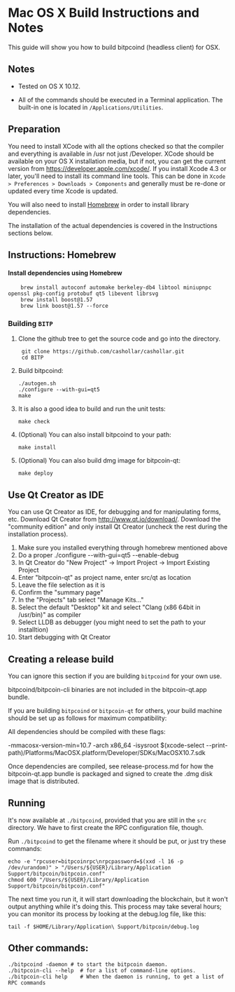 Mac OS X Build Instructions and Notes
====================================
This guide will show you how to build bitpcoind (headless client) for OSX.

Notes
-----

* Tested on OS X 10.12.

* All of the commands should be executed in a Terminal application. The
built-in one is located in `/Applications/Utilities`.

Preparation
-----------

You need to install XCode with all the options checked so that the compiler
and everything is available in /usr not just /Developer. XCode should be
available on your OS X installation media, but if not, you can get the
current version from https://developer.apple.com/xcode/. If you install
Xcode 4.3 or later, you'll need to install its command line tools. This can
be done in `Xcode > Preferences > Downloads > Components` and generally must
be re-done or updated every time Xcode is updated.

You will also need to install [Homebrew](http://brew.sh) in order to install library
dependencies.

The installation of the actual dependencies is covered in the Instructions
sections below.

Instructions: Homebrew
----------------------

#### Install dependencies using Homebrew

        brew install autoconf automake berkeley-db4 libtool miniupnpc openssl pkg-config protobuf qt5 libevent librsvg
        brew install boost@1.57
        brew link boost@1.57 --force

### Building `BITP`

1. Clone the github tree to get the source code and go into the directory.

        git clone https://github.com/cashollar/cashollar.git
        cd BITP

2.  Build bitpcoind:

        ./autogen.sh
        ./configure --with-gui=qt5
        make

3.  It is also a good idea to build and run the unit tests:

        make check

4.  (Optional) You can also install bitpcoind to your path:

        make install

5.  (Optional) You can also build dmg image for bitpcoin-qt:

        make deploy


Use Qt Creator as IDE
------------------------
You can use Qt Creator as IDE, for debugging and for manipulating forms, etc.
Download Qt Creator from http://www.qt.io/download/. Download the "community edition" and only install Qt Creator (uncheck the rest during the installation process).

1. Make sure you installed everything through homebrew mentioned above
2. Do a proper ./configure --with-gui=qt5 --enable-debug
3. In Qt Creator do "New Project" -> Import Project -> Import Existing Project
4. Enter "bitpcoin-qt" as project name, enter src/qt as location
5. Leave the file selection as it is
6. Confirm the "summary page"
7. In the "Projects" tab select "Manage Kits..."
8. Select the default "Desktop" kit and select "Clang (x86 64bit in /usr/bin)" as compiler
9. Select LLDB as debugger (you might need to set the path to your installtion)
10. Start debugging with Qt Creator

Creating a release build
------------------------
You can ignore this section if you are building `bitpcoind` for your own use.

bitpcoind/bitpcoin-cli binaries are not included in the bitpcoin-qt.app bundle.

If you are building `bitpcoind` or `bitpcoin-qt` for others, your build machine should be set up
as follows for maximum compatibility:

All dependencies should be compiled with these flags:

 -mmacosx-version-min=10.7
 -arch x86_64
 -isysroot $(xcode-select --print-path)/Platforms/MacOSX.platform/Developer/SDKs/MacOSX10.7.sdk

Once dependencies are compiled, see release-process.md for how the bitpcoin-qt.app
bundle is packaged and signed to create the .dmg disk image that is distributed.

Running
-------

It's now available at `./bitpcoind`, provided that you are still in the `src`
directory. We have to first create the RPC configuration file, though.

Run `./bitpcoind` to get the filename where it should be put, or just try these
commands:

    echo -e "rpcuser=bitpcoinrpc\nrpcpassword=$(xxd -l 16 -p /dev/urandom)" > "/Users/${USER}/Library/Application Support/bitpcoin/bitpcoin.conf"
    chmod 600 "/Users/${USER}/Library/Application Support/bitpcoin/bitpcoin.conf"

The next time you run it, it will start downloading the blockchain, but it won't
output anything while it's doing this. This process may take several hours;
you can monitor its process by looking at the debug.log file, like this:

    tail -f $HOME/Library/Application\ Support/bitpcoin/debug.log

Other commands:
-------

    ./bitpcoind -daemon # to start the bitpcoin daemon.
    ./bitpcoin-cli --help  # for a list of command-line options.
    ./bitpcoin-cli help    # When the daemon is running, to get a list of RPC commands
